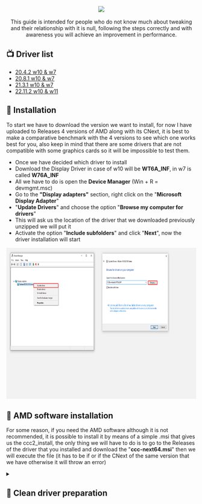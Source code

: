 <p align="center">

  <img src="https://upload.wikimedia.org/wikipedia/commons/thumb/7/7c/AMD_Logo.svg/1280px-AMD_Logo.svg.png" height="100" />
</p>

<p align="center">
This guide is intended for people who do not know much about tweaking and their relationship with it is null, following the steps correctly and with awareness you will achieve an improvement in performance.
</p>




📺 Driver list
---------------
* [20.4.2 w10 & w7](https://github.com/Matishzz/AMD-Install-Drivers/releases/tag/AMD-Driver-20.4.2) 
* [20.8.1 w10 & w7](https://github.com/Matishzz/AMD-Install-Drivers/releases/tag/AMD-Driver-20.8.1)
* [21.3.1 w10 & w7](https://github.com/Matishzz/AMD-Install-Drivers/releases/tag/AMD-Driver-21.3.1)
* [22.11.2 w10 & w11](https://github.com/Matishzz/AMD-Install-Drivers/releases/tag/AMD-Driver-22.11.2)

🤖 Installation
---------------
To start we have to download the version we want to install, for now I have uploaded to Releases 4 versions of AMD along with its CNext, it is best to make a comparative benchmark with the 4 versions to see which one works best for you, also keep in mind that there are some drivers that are not compatible with some graphics cards so it will be impossible to test them.

* Once we have decided which driver to install 
* Download the Display Driver in case of w10 will be __WT6A_INF__, in w7 is called __W76A_INF__
* All we have to do is open the __Device Manager__ (Win + R = devmgmt.msc)
* Go to the __"Display adapters"__ section, right click on the "__Microsoft Display Adapter__" 
* "__Update Drivers__" and choose the option "__Browse my computer for drivers__"
* This will ask us the location of the driver that we downloaded previously unzipped we will put it
* Activate the option "__Include subfolders__" and click "__Next__", now the driver installation will start

 <img src="Media/DeviceManager.png" width="800" height="400"/>

🔧 AMD software installation
---------------
For some reason, if you need the AMD software although it is not recommended, it is possible to install it by means of a simple .msi that gives us the ccc2_install, the only thing we will have to do is to go to the Releases of the driver that you installed and download the "__ccc-next64.msi__" then we will execute the file (it has to be if or if the CNext of the same version that we have otherwise it will throw an error)

<details>
<summary> <h2>🔗 Clean driver preparation  </h2> </summary>
  
The preparation of the AMD drivers is quite simple, the only thing you need is [7zip](https://www.7-zip.org/), install the driver you want to prepare, extract it and browse the folder `AMD-Software-Adrenalin-Edition-XX.X.X\Packages\Drivers\Display\`. After that you will find **WT6A_INF** or **W76A_INF** (in the case of win7), there is the Display Driver which is in charge of the representation of the visual information you will see. 

<img src="Media/WX6A_INF.png" width="500" height="300" />

<li><b>amdfendr:</b> or AMD Crash Defender was released in version <a href="https://www.amd.com/es/support/kb/release-notes/rn-rad-win-21-4-1">21.4.1</a> and focuses on reliability and security, completely irrelevant.</li>
<li><b>amdpcibridge:</b> or AMD PCI Bridge Device works on the PCI bridge, it is related to the management of the PCI bridge. </li>
<li><b>amdxe:</b> It is called AMD Link Controller Emulation and works for a mobile device to emulate a virtual controller or gamepad for games. </li>
<li><b>amdafd:</b> Also known as High Definition Audio Bus is the audio driver that AMD installs (I don't use it but someone may need it). </li>

<br>

The only thing you need is the .inf, .cat and the folder BXXXXXXXX, to extract the software you have to redirect to the folder BXXXXXXXX and open with 7zip the ccc2_install.exe, inside you will see several folders the only thing you have to use is the ccc-next64.msi that is located in `CN\cnextcnext64`. Then to install the software you need to run the respective .msi and you are done.

If you want to see which graphics are compatible with the driver you can open the .inf and scroll down to find the section called "Localizable Strings" or you can go to the driver page.

<p align="center">
  <a href="https://twitter.com/Matishzz">
    <img src="https://img.shields.io/badge/-Twitter-black?style=for-the-badge&logo=twitter" alt="Twitter">
  </a>
  <a href="https://discord.io/MatishzzTweaking">
    <img src="https://img.shields.io/badge/-Discord-black?style=for-the-badge&logo=discord" alt="Discord">
  </a>
</p>

